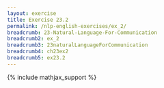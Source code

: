 ```yaml
---
layout: exercise
title: Exercise 23.2
permalink: /nlp-english-exercises/ex_2/
breadcrumb: 23-Natural-Language-For-Communication
breadcrumb2: ex_2
breadcrumb3: 23naturalLanguageForCommunication
breadcrumb4: ch23ex2
breadcrumb5: ex23.2
---
```


{% include mathjax_support %}

